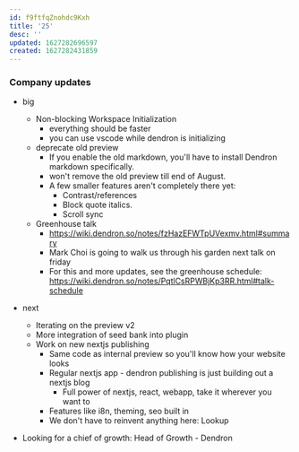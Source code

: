 ```yaml
---
id: f9ftfqZnohdc9Kxh
title: '25'
desc: ''
updated: 1627282696597
created: 1627282431859
---
```


### Company updates

* big
  * Non-blocking Workspace Initialization
    * everything should be faster
    * you can use vscode while dendron is initializing
  * deprecate old preview
    * If you enable the old markdown, you'll have to install Dendron markdown specifically. 
    * won't remove the old preview till end of August.
    * A few smaller features aren't completely there yet: 
      * Contrast/references
      * Block quote italics. 
      * Scroll sync
  * Greenhouse talk
    * https://wiki.dendron.so/notes/fzHazEFWTpUVexmv.html#summary
    * Mark Choi is going to walk us through his garden next talk on friday
    * For this and more updates, see the greenhouse schedule: https://wiki.dendron.so/notes/PqtlCsRPWBjKp3RR.html#talk-schedule 

* next
  * Iterating on the preview v2
  * More integration of seed bank into plugin 
  * Work on new nextjs publishing 
	* Same code as internal preview so you'll know how your website looks 
	* Regular nextjs app - dendron publishing is just building out a nextjs blog 
		* Full power of nextjs, react, webapp, take it wherever you want to
	* Features like i8n, theming, seo built in 
	* We don't have to reinvent anything here: Lookup 

* Looking for a chief of growth: Head of Growth - Dendron